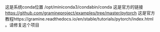 这是系统conda位置 /opt/miniconda3/condabin/conda 这是官方的链接 https://github.com/gramineproject/examples/tree/master/pytorch 这是官方教程https://gramine.readthedocs.io/en/stable/tutorials/pytorch/index.html 。请修复这个项目